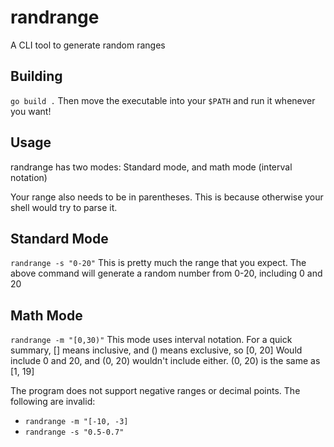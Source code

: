 # randrange
A CLI tool to generate random ranges

## Building
`go build .`
Then move the executable into your `$PATH` and run it whenever you want!

## Usage
randrange has two modes: Standard mode, and math mode (interval notation)

Your range also needs to be in parentheses. This is because otherwise your shell would try to parse it.

## Standard Mode
`randrange -s "0-20"`
This is pretty much the range that you expect. The above command will generate a random number from 0-20, including 0 and 20

## Math Mode
`randrange -m "[0,30)"`
This mode uses interval notation. For a quick summary, [] means inclusive, and () means exclusive, so
[0, 20] Would include 0 and 20, and (0, 20) wouldn't include either. (0, 20) is the same as [1, 19]

The program does not support negative ranges or decimal points. The following are invalid:
 - `randrange -m "[-10, -3]`
 - `randrange -s "0.5-0.7"`
